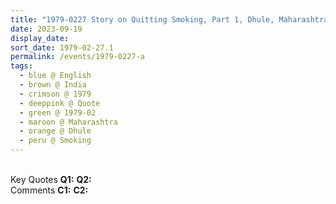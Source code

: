 ```yaml
---
title: "1979-0227 Story on Quitting Smoking, Part 1, Dhule, Maharashtra, India"
date: 2023-09-19
display_date: 
sort_date: 1979-02-27.1
permalink: /events/1979-0227-a
tags:
  - blue @ English
  - brown @ India
  - crimson @ 1979
  - deeppink @ Quote
  - green @ 1979-02
  - maroon @ Maharashtra
  - orange @ Dhule
  - peru @ Smoking
---
```


<br>

<wave-list>
  <list-title color="DarkSeaGreen" width="55">Key Quotes</list-title>
  <list-item color="BlanchedAlmond" width="280"><b>Q1:</b> <i></i></list-item>
  <list-item color="Lavender" width="280"><b>Q2:</b> <i></i></list-item>
</wave-list>

<br>

<wave-list>
  <list-title color="DarkSeaGreen" width="55">Comments</list-title>
  <list-item color="BlanchedAlmond" width="280"><b>C1:</b> <i></i></list-item>
  <list-item color="Lavender" width="280"><b>C2:</b> <i></i></list-item>
</wave-list>